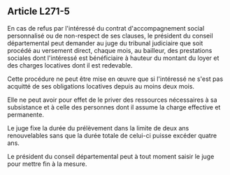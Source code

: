 ## Article L271-5

En cas de refus par l'intéressé du contrat d'accompagnement social personnalisé ou de non-respect de ses
clauses, le président du conseil départemental peut demander au juge du tribunal judiciaire que soit procédé
au versement direct, chaque mois, au bailleur, des prestations sociales dont l'intéressé est bénéficiaire à
hauteur du montant du loyer et des charges locatives dont il est redevable.

Cette procédure ne peut être mise en œuvre que si l'intéressé ne s'est pas acquitté de ses obligations locatives
depuis au moins deux mois.

Elle ne peut avoir pour effet de le priver des ressources nécessaires à sa subsistance et à celle des personnes
dont il assume la charge effective et permanente.

Le juge fixe la durée du prélèvement dans la limite de deux ans renouvelables sans que la durée totale de
celui-ci puisse excéder quatre ans.

Le président du conseil départemental peut à tout moment saisir le juge pour mettre fin à la mesure.

